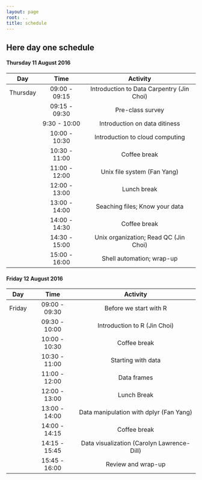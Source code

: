 ```yaml
---
layout: page
root: ..
title: schedule
---
```


## Here day one schedule
#### <a name="22"></a> Thursday 11 August 2016
| Day | Time       | Activity        | 
| ------------- |:-------------:| :-----:|
| Thursday | 09:00 - 09:15    | Introduction to Data Carpentry (Jin Choi)| 
| | 09:15 - 09:30	| Pre-class survey|
| | 9:30 - 10:00	| Introduction on data ditiness|
| | 10:00 - 10:30 |	Introduction to cloud computing |
| | 10:30 - 11:00 |	Coffee break|
| | 11:00 - 12:00	| Unix file system (Fan Yang)|
| | 12:00 - 13:00	| Lunch break|
| | 13:00 - 14:00	| Seaching files; Know your data|
| | 14:00 - 14:30	| Coffee break|
| | 14:30 - 15:00	| Unix organization; Read QC (Jin Choi)|
| | 15:00 - 16:00	| Shell automation; wrap-up|

#### <a name="23"></a> Friday 12 August 2016
| Day | Time       | Activity        | 
| ------------- |:-------------:| :-----:|
| Friday | 09:00 - 09:30		| Before we start with R|
| | 09:30 - 10:00		| Introduction to R (Jin Choi)|
| | 10:00 - 10:30		| Coffee break|
| | 10:30 - 11:00		| Starting with data|
| | 11:00 - 12:00		| Data frames|
| | 12:00 - 13:00		| Lunch Break|
| | 13:00 - 14:00		| Data manipulation with dplyr (Fan Yang)|
| | 14:00 - 14:15		| Coffee break|
| | 14:15 - 15:45		| Data visualization (Carolyn Lawrence-Dill)|
| | 15:45 - 16:00		| Review and wrap-up|
